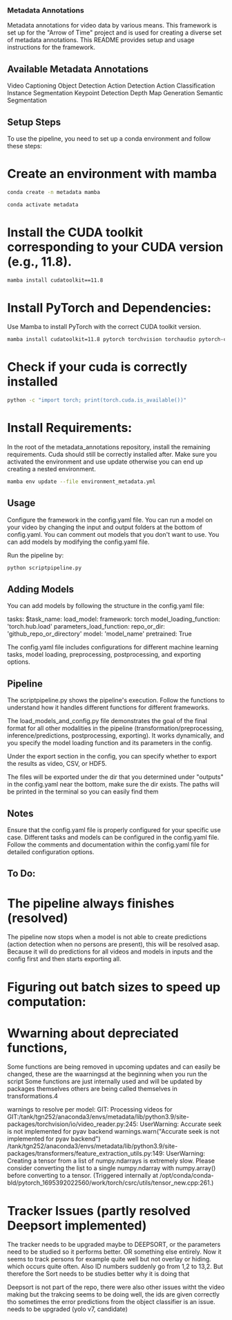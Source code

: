 

### Metadata Annotations
Metadata annotations for video data by various means. This framework is set up for the "Arrow of Time" project and is used for creating a diverse set of metadata annotations. This README provides setup and usage instructions for the framework.

## Available Metadata Annotations
Video Captioning
Object Detection
Action Detection
Action Classification
Instance Segmentation
Keypoint Detection
Depth Map Generation
Semantic Segmentation

## Setup Steps
To use the pipeline, you need to set up a conda environment and follow these steps:

# Create an environment with mamba

```bash
conda create -n metadata mamba

conda activate metadata

```

# Install the CUDA toolkit corresponding to your CUDA version (e.g., 11.8).

```bash
mamba install cudatoolkit==11.8
```

# Install PyTorch and Dependencies:
Use Mamba to install PyTorch with the correct CUDA toolkit version.

```bash
mamba install cudatoolkit=11.8 pytorch torchvision torchaudio pytorch-cuda=11.8 -c pytorch -c nvidia
```

# Check if your cuda is correctly installed


```bash
python -c "import torch; print(torch.cuda.is_available())"
```

# Install Requirements:

In the root of the metadata_annotations repository, install the remaining requirements. Cuda should still be correctly installed after. Make sure you activated the environment and use update otherwise you can end up creating a nested environment.
```bash
mamba env update --file environment_metadata.yml
```

## Usage
Configure the framework in the config.yaml file.
You can run a model on your video by changing the input and output folders at the bottom of config.yaml.
You can comment out models that you don't want to use.
You can add models by modifying the config.yaml file.

Run the pipeline by:

```bash 
python scriptpipeline.py
```

## Adding Models
You can add models by following the structure in the config.yaml file:

tasks:
  $task_name:
    load_model:
      framework: torch
      model_loading_function: 'torch.hub.load'
      parameters_load_function:
        repo_or_dir: 'github_repo_or_directory'
        model: 'model_name'
        pretrained: True


The config.yaml file includes configurations for different machine learning tasks, model loading, preprocessing, postprocessing, and exporting options.

## Pipeline
The scriptpipeline.py shows the pipeline's execution. Follow the functions to understand how it handles different functions for different frameworks.

The load_models_and_config.py file demonstrates the goal of the final format for all other modalities in the pipeline (transformation/preprocessing, inference/predictions, postprocessing, exporting). It works dynamically, and you specify the model loading function and its parameters in the config.

Under the export section in the config, you can specify whether to export the results as video, CSV, or HDF5.

The files will be exported under the dir that you determined under "outputs" in the config.yaml near the bottom, make sure the dir exists.
The paths will be printed in the terminal so you can easily find them
## Notes
Ensure that the config.yaml file is properly configured for your specific use case.
Different tasks and models can be configured in the config.yaml file.
Follow the comments and documentation within the config.yaml file for detailed configuration options.

## To Do:

# The pipeline always finishes (resolved)
The pipeline now stops when a model is not able to create predictions (action detection when no persons are present), this will be resolved asap.
Because it will do predictions for all videos and models in inputs and the config first and then starts exporting all. 
# Figuring out batch sizes to speed up computation:

# Wwarning about depreciated functions, 
Some functions are being removed in upcoming updates and can easily be changed, these are the waarningsd at the beginning when you run the script
Some functions are just internally used and will be updated by packages themselves others are being called themselves in transformations.4

warnings to resolve per model:
GIT: Processing videos for GIT:/tank/tgn252/anaconda3/envs/metadata/lib/python3.9/site-packages/torchvision/io/video_reader.py:245: 
UserWarning: Accurate seek is not implemented for pyav backend
  warnings.warn("Accurate seek is not implemented for pyav backend")
/tank/tgn252/anaconda3/envs/metadata/lib/python3.9/site-packages/transformers/feature_extraction_utils.py:149: UserWarning: Creating a tensor from a list of numpy.ndarrays is extremely slow. Please consider converting the list to a single numpy.ndarray with numpy.array() before converting to a tensor. (Triggered internally at /opt/conda/conda-bld/pytorch_1695392022560/work/torch/csrc/utils/tensor_new.cpp:261.)


# Tracker Issues (partly resolved Deepsort implemented)
The tracker needs to be upgraded maybe to DEEPSORT, or the parameters need to be studied so it performs better. OR something else entirely. 
Now it seems to track persons for example quite well but not overlay or hiding. which occurs quite often. Also ID numbers suddenly go from 1,2 to 13,2. But therefore the Sort needs to be studies better why it is doing that

Deepsort is not part of the repo, there were also other issues witht the video making but the trakcing seems to be doing well, the ids are given correctly tho sometimes the error predictions from the object classifier is an issue. needs to be upgraded (yolo v7, candidate) 

